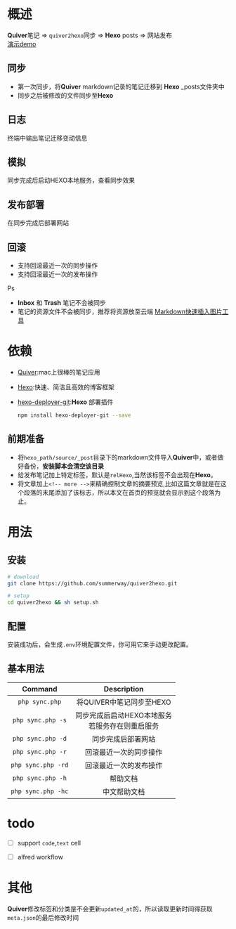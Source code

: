# 概述
**Quiver**笔记  => `quiver2hexo`同步 => **Hexo** posts => 网站发布  
[演示demo](http://markdown.zengtuo.net/quiver2hexo-demo.mp4)

## 同步
- 第一次同步，将**Quiver** markdown记录的笔记迁移到 **Hexo** _posts文件夹中 
- 同步之后被修改的文件同步至**Hexo** 

## 日志
终端中输出笔记迁移变动信息

## 模拟
同步完成后启动HEXO本地服务，查看同步效果

## 发布部署
在同步完成后部署网站

## 回滚
- 支持回滚最近一次的同步操作
- 支持回滚最近一次的发布操作

Ps
- **Inbox** 和 **Trash** 笔记不会被同步
- 笔记的资源文件不会被同步，推荐将资源放至云端 [Markdown快速插入图片工具](https://github.com/summerway/markdown-image-alfred)

# 依赖
- [Quiver](http://happenapps.com/#quiver):mac上很棒的笔记应用
- [Hexo](https://hexo.io/zh-cn/):快速、简洁且高效的博客框架
- [hexo-deployer-git](https://github.com/hexojs/hexo-deployer-git):**Hexo** 部署插件

  ```bash
  npm install hexo-deployer-git --save
  ```

## 前期准备
- 将`hexo_path/source/_post`目录下的markdown文件导入**Quiver**中，或者做好备份，**安装脚本会清空该目录**
- 给发布笔记加上特定标签，默认是`relHexo`,当然该标签不会出现在**Hexo**。
- 将文章加上`<!-- more -->`来精确控制文章的摘要预览,比如这篇文章就是在这个段落的末尾添加了该标志，所以本文在首页的预览就会显示到这个段落为止。

# 用法
## 安装
```bash
# download
git clone https://github.com/summerway/quiver2hexo.git

# setup
cd quiver2hexo && sh setup.sh
```

## 配置
安装成功后，会生成`.env`环境配置文件，你可用它来手动更改配置。

## 基本用法
| Command      | Description  |
| :------:  | :-----:  |
| `php sync.php`  | 将QUIVER中笔记同步至HEXO |
| `php sync.php -s` | 同步完成后启动HEXO本地服务 <br/> 若服务存在则重启服务 |
| `php sync.php -d` | 同步完成后部署网站 |
| `php sync.php -r` | 回滚最近一次的同步操作 |
| `php sync.php -rd` | 回滚最近一次的发布操作 |
| `php sync.php -h` | 帮助文档 |
| `php sync.php -hc` | 中文帮助文档 |


# todo
- [ ] support `code`,`text` cell
- [ ] alfred workflow


# 其他
**Quiver**修改标签和分类是不会更新`updated_at`的，所以读取更新时间得获取`meta.json`的最后修改时间
